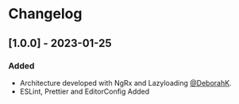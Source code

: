 # Changelog

## [1.0.0] - 2023-01-25

### Added

-   Architecture developed with NgRx and Lazyloading [@DeborahK](https://github.com/DeborahK/Angular-NgRx-GettingStarted/tree/master/APM-Demo5).
-   ESLint, Prettier and EditorConfig Added
